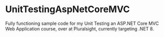 # UnitTestingAspNetCoreMVC
Fully functioning sample code for my Unit Testing an ASP.NET Core MVC Web Application course, over at Pluralsight, currently targeting .NET 8.
